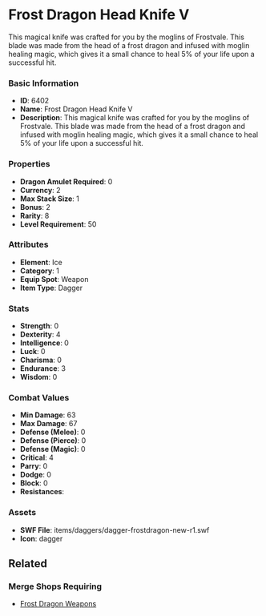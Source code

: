 # Frost Dragon Head Knife V

This magical knife was crafted for you by the moglins of Frostvale. This blade was made from the head of a frost dragon and infused with moglin healing magic, which gives it a small chance to heal 5% of your life upon a successful hit.

### Basic Information

- **ID**: 6402
- **Name**: Frost Dragon Head Knife V
- **Description**: This magical knife was crafted for you by the moglins of Frostvale. This blade was made from the head of a frost dragon and infused with moglin healing magic, which gives it a small chance to heal 5% of your life upon a successful hit.

### Properties

- **Dragon Amulet Required**: 0
- **Currency**: 2
- **Max Stack Size**: 1
- **Bonus**: 2
- **Rarity**: 8
- **Level Requirement**: 50

### Attributes

- **Element**: Ice
- **Category**: 1
- **Equip Spot**: Weapon
- **Item Type**: Dagger

### Stats

- **Strength**: 0
- **Dexterity**: 4
- **Intelligence**: 0
- **Luck**: 0
- **Charisma**: 0
- **Endurance**: 3
- **Wisdom**: 0

### Combat Values

- **Min Damage**: 63
- **Max Damage**: 67
- **Defense (Melee)**: 0
- **Defense (Pierce)**: 0
- **Defense (Magic)**: 0
- **Critical**: 4
- **Parry**: 0
- **Dodge**: 0
- **Block**: 0
- **Resistances**: 

### Assets

- **SWF File**: items/daggers/dagger-frostdragon-new-r1.swf
- **Icon**: dagger

## Related

### Merge Shops Requiring

- [Frost Dragon Weapons](../merge-shops/102-frost-dragon-weapons.md)

